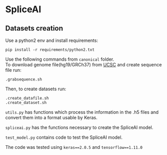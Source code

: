 # SpliceAI

## Datasets creation
Use a python2 env and install requirements:   
```
pip install -r requirements/python2.txt
```
Use the following commands from ```canonical``` folder.   
To download genome file(hg19/GRCh37) from [UCSC](https://hgdownload.soe.ucsc.edu/downloads.html) and create sequence file run:

```
.grabsequence.sh
```
Then, to create datasets run:

```
.create_datafile.sh  
.create_dataset.sh
``` 
```utils.py``` has functions which process the information in the .h5 files and convert them into a format usable by Keras.   

```spliceai.py``` has the functions necessary to create the SpliceAI model.   

```test_model.py``` contains code to test the SpliceAI model.  

The code was tested using ```keras==2.0.5``` and ```tensorflow==1.11.0```

